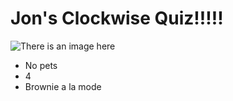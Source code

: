 # Jon's Clockwise Quiz!!!!!
![There is an image here](https://upload.wikimedia.org/wikipedia/commons/thumb/2/26/Clockwise_arrow.svg/1200px-Clockwise_arrow.svg.png)
- No pets
- 4
- Brownie a la mode
